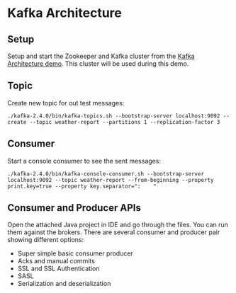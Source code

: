 # Kafka Architecture

## Setup

Setup and start the Zookeeper and Kafka cluster from the [Kafka Architecture demo](../kafka-architecture/).
This cluster will be used during this demo. 

## Topic

Create new topic for out test messages:

```
./kafka-2.4.0/bin/kafka-topics.sh --bootstrap-server localhost:9092 --create --topic weather-report --partitions 1 --replication-factor 3
```

## Consumer

Start a console consumer to see the sent messages:

```
./kafka-2.4.0/bin/kafka-console-consumer.sh --bootstrap-server localhost:9092 --topic weather-report --from-beginning --property print.key=true --property key.separator=":    "
```

## Consumer and Producer APIs

Open the attached Java project in IDE and go through the files.
You can run them against the brokers.
There are several consumer and producer pair showing different options:

* Super simple basic consumer producer
* Acks and manual commits
* SSL and SSL Authentication
* SASL
* Serialization and deserialization
